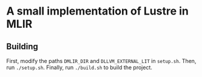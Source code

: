 # A small implementation of Lustre in MLIR

## Building

First, modify the paths `DMLIR_DIR` and `DLLVM_EXTERNAL_LIT` in `setup.sh`.
Then, run `./setup.sh`.
Finally, run `./build.sh` to build the project.

